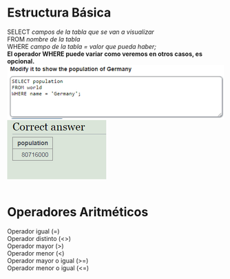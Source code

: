 <h1><b>Estructura Básica</b></h1>
SELECT <i>campos de la tabla que se van a visualizar</i> <br/>
FROM <i>nombre de la tabla</i> <br/>
WHERE <i>campo de la tabla = valor que pueda haber;</i>  <br/>
<b>  El operador WHERE puede variar como veremos en otros casos, es opcional.</b><br/>
<img src="../imagenes/EstructuraBasica1.PNG">
<img src="../imagenes/EstructuraBasica2.PNG">
<br/>
<br/>
<h1><b>Operadores Aritméticos</b></h1>
Operador igual (=)<br/>
Operador distinto (<>)<br/>
Operador mayor (>)<br/>
Operador menor (<)<br/>
Operador mayor o igual (>=)<br/>
Operador menor o igual (<=)

